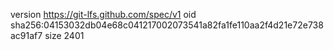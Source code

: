 version https://git-lfs.github.com/spec/v1
oid sha256:04153032db04e68c041217002073541a82fa1fe110aa2f4d21e72e738ac91af7
size 2401
